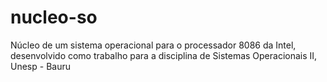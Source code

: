 # nucleo-so
Núcleo de um sistema operacional para o processador 8086 da Intel, desenvolvido como trabalho para a disciplina de Sistemas Operacionais II, Unesp - Bauru 
